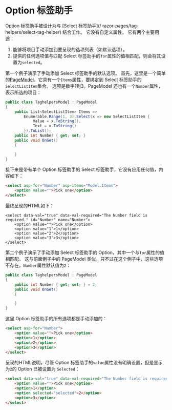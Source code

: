 # Option 标签助手

Option 标签助手被设计为与 [Select 标签助手](/ razor-pages/tag-helpers/select-tag-helper) 结合工作。 它没有自定义属性。 它有两个主要用途：

1. 能够将项目手动添加到要呈现的选项列表（如默认选项）。
2. 提供的任何选项值与匹配 Select 标签助手的`for`属性的值相匹配，则会将其设置为`selected`。

第一个例子演示了手动添加 Select 标签助手的默认选项。 首先，这里是一个简单的[PageModel](/razor-pages/pagemodel)，它具有一个`Items`属性，要绑定到 Select 标签助手的`SelectListItem`集合。 选项是数字1到3。PageModel 还也有一个`Number`属性，表示所选的项目：

```csharp
public class TaghelpersModel : PageModel
{
    public List<SelectListItem> Items => 
        Enumerable.Range(1, 3).Select(x => new SelectListItem {
            Value = x.ToString(),
            Text = x.ToString()
        }).ToList();
    public int Number { get; set; }
    public void OnGet()
    {

    }
}
```

接下来是带有单个 Option 标签助手的 Select 标签助手，它没有应用任何值，内容如下：

```html
<select asp-for="Number" asp-items="Model.Items">
    <option value="">Pick one</option>
</select>
```

最终呈现的HTML如下：

```
<select data-val="true" data-val-required="The Number field is required." id="Number" name="Number">
    <option value="">Pick one</option>
    <option value="1">1</option>
    <option value="2">2</option>
    <option value="3">3</option>
</select>
```

第二个例子演示了手动添加 Select 标签助手的 Option，其中一个与`for`属性的值相匹配。 这与前面例子中的 PageModel 类似，只不过在这个例子中，这些选项不存在，`Number`属性默认值为`2`：

```csharp
public class TaghelpersModel : PageModel
{
    public int Number { get; set; } = 2;
    public void OnGet()
    {

    }
}
```

这里 Option 标签助手的所有选项都是手动添加的：

```html
<select asp-for="Number">
    <option value="">Pick one</option>
    <option>1</option>
    <option>2</option>
    <option>3</option>
</select>
```

呈现的HTML说明，尽管 Option 标签助手的`value`属性没有明确设置，但是显示为`2`的 Option 已被设置为 `Selected`：

```html
<select data-val="true" data-val-required="The Number field is required." id="Number" name="Number">
    <option value="">Pick one</option>
    <option>1</option>
    <option selected="selected">2</option>
    <option>3</option>
</select>
```